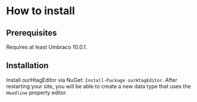 # How to install

## Prerequisites
Requires at least Umbraco 10.0.1.

## Installation

Install ourHtagEditor via NuGet: `Install-Package ourHtagEditor`.
After restarting your site, you will be able to create a new data type that uses the `Headline` property editor.